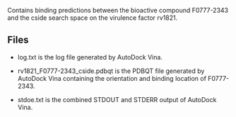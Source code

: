 Contains binding predictions between the bioactive compound F0777-2343 and the cside search space on the virulence factor rv1821.

## Files

- log.txt is the log file generated by AutoDock Vina.

- rv1821_F0777-2343_cside.pdbqt is the PDBQT file generated by AutoDock Vina containing the orientation and binding location of F0777-2343.

- stdoe.txt is the combined STDOUT and STDERR output of AutoDock Vina.

